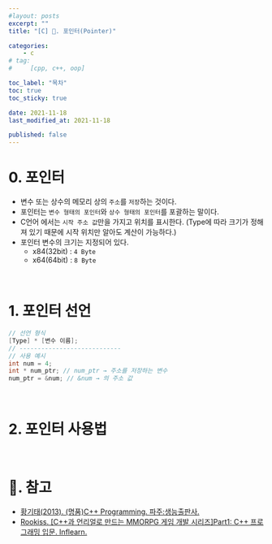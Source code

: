 ```yaml
---
#layout: posts
excerpt: ""
title: "[C] 📂. 포인터(Pointer)"

categories:
    - c
# tag:
#     [cpp, c++, oop]

toc_label: "목차"
toc: true
toc_sticky: true

date: 2021-11-18
last_modified_at: 2021-11-18

published: false
---
```


# 0. 포인터
- 변수 또는 상수의 메모리 상의 `주소`를 `저장`하는 것이다.
- 포인터는 `변수 형태의 포인터`와 `상수 형태의 포인터`를 포괄하는 말이다.
- C언어 에서는 `시작 주소 값`만을 가지고 위치를 표시한다. (Type에 따라 크기가 정해져 있기 때문에 시작 위치만 알아도 계산이 가능하다.)
- 포인터 변수의 크기는 지정되어 있다.
  - x84(32bit) : `4 Byte`
  - x64(64bit) : `8 Byte`

<br>

# 1. 포인터 선언
```c
// 선언 형식
[Type] * [변수 이름];
// ----------------------------
// 사용 예시
int num = 4;
int * num_ptr; // num_ptr → 주소를 저장하는 변수
num_ptr = &num; // &num → 의 주소 값
```

<br>

# 2. 포인터 사용법

<br>

# 📑. 참고
* [황기태(2013). (명품)C++ Programming. 파주:생능출판사.](https://www.booksr.co.kr/html/book/book.asp?seq=697053)
* [Rookiss. [C++과 언리얼로 만드는 MMORPG 게임 개발 시리즈]Part1: C++ 프로그래밍 입문. Inflearn.](https://www.inflearn.com/course/%EC%96%B8%EB%A6%AC%EC%96%BC-3d-mmorpg-1/dashboard)
